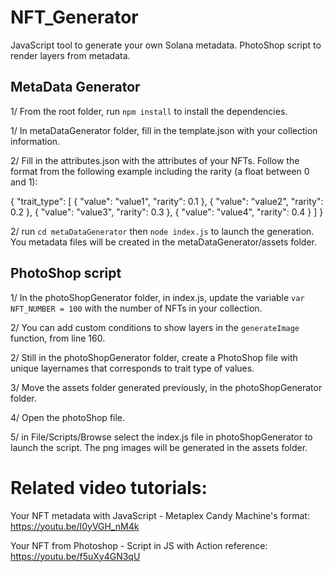 # NFT_Generator
JavaScript tool to generate your own Solana metadata.
PhotoShop script to render layers from metadata.

## MetaData Generator

1/ From the root folder, run `npm install` to install the dependencies.

1/ In metaDataGenerator folder, fill in the template.json with your collection information.

2/ Fill in the attributes.json with the attributes of your NFTs.
Follow the format from the following example including the rarity (a float between 0 and 1):

{
  "trait_type": [
    {
      "value": "value1",
      "rarity": 0.1
    },
    {
      "value": "value2",
      "rarity": 0.2
    },
    {
      "value": "value3",
      "rarity": 0.3
    },
    {
      "value": "value4",
      "rarity": 0.4
    }
  ]
}

2/ run `cd metaDataGenerator` then `node index.js` to launch the generation.
You metadata files will be created in the metaDataGenerator/assets folder.

## PhotoShop script

1/ In the photoShopGenerator folder, in index.js, update the variable `var NFT_NUMBER = 100` with the number of NFTs in your collection.

2/ You can add custom conditions to show layers in the `generateImage` function, from line 160.

2/ Still in the photoShopGenerator folder, create a PhotoShop file with unique layernames that corresponds to trait type of values.

3/ Move the assets folder generated previously, in the photoShopGenerator folder.

4/ Open the photoShop file.

5/ in File/Scripts/Browse select the index.js file in photoShopGenerator to launch the script. 
The png images will be generated in the assets folder.

# Related video tutorials:
Your NFT metadata with JavaScript - Metaplex Candy Machine's format:
https://youtu.be/I0yVGH_nM4k

Your NFT from Photoshop - Script in JS with Action reference:
https://youtu.be/f5uXy4GN3qU
